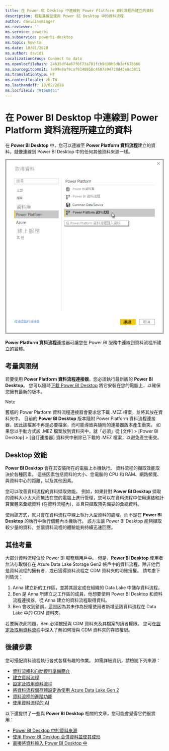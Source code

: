 ```yaml
---
title: 在 Power BI Desktop 中連線到 Power Platform 資料流程所建立的資料
description: 輕鬆連線並使用 Power BI Desktop 中的資料流程
author: davidiseminger
ms.reviewer: ''
ms.service: powerbi
ms.subservice: powerbi-desktop
ms.topic: how-to
ms.date: 10/01/2020
ms.author: davidi
LocalizationGroup: Connect to data
ms.openlocfilehash: 24635df4a07f0f73a701fcb9d30b5db3ef678666
ms.sourcegitcommit: 7e99e8af9caf9340958c4607a94728d43e8c3811
ms.translationtype: HT
ms.contentlocale: zh-TW
ms.lasthandoff: 10/02/2020
ms.locfileid: "91668451"
---
```

# <a name="connect-to-data-created-by-power-platform-dataflows-in-power-bi-desktop"></a>在 Power BI Desktop 中連線到 Power Platform 資料流程所建立的資料
在 **Power BI Desktop** 中，您可以連線至 **Power Platform 資料流程**建立的資料，就像連線到 Power BI Desktop 中的任何其他資料來源一樣。

![連線到資料流程](media/desktop-connect-dataflows/connect-dataflows_01.png)

**Power Platform 資料流程**連接器可讓您在 Power BI 服務中連線到資料流程所建立的實體。 

## <a name="considerations-and-limitations"></a>考量與限制

若要使用 **Power Platform 資料流程連接器**，您必須執行最新版的 **Power BI Desktop**。 您可以隨時[下載 Power BI Desktop](../fundamentals/desktop-get-the-desktop.md) 將它安裝在您的電腦上，以確保您擁有最新的版本。  

> [!NOTE]
> 舊版的 Power Platform 資料流程連接器會要求您下載 .MEZ 檔案，並將其放在資料夾中。 目前的 **Power BI Desktop** 版本隨附 Power Platform 資料流程連接器，因此該檔案不再是必要檔案，而可能導致與隨附的連接器版本產生衝突。 如果您以手動方式該 .MEZ 檔案放到資料夾中，就「必須」從 [文件] > [Power BI Desktop] > [自訂連接器] 資料夾中刪除已下載的 .MEZ 檔案，以避免產生衝突。 

## <a name="desktop-performance"></a>Desktop 效能
**Power BI Desktop** 會在其安裝所在的電腦上本機執行。 資料流程的擷取效能取決於各種因素。 這些因素包括資料的大小、您電腦的 CPU 和 RAM、網路頻寬、與資料中心的距離，以及其他因素。

您可以改善資料流程的資料擷取效能。 例如，如果針對 **Power BI Desktop** 擷取的資料大小太大而無法在您的電腦上進行管理，您可以在資料流程中使用連結和計算實體來彙總資料 (在資料流程內)，並且只擷取預先備妥的彙總資料。 

使用該方式，就只會在資料流程中線上執行大型資料的處理，而不是在 **Power BI Desktop** 的執行中執行個體內本機執行。 該方法讓 Power BI Desktop 能夠擷取較少量的資料，並讓資料流程的體驗能夠持續迅速回應。

## <a name="additional-considerations"></a>其他考量

大部分資料流程位於 Power BI 服務租用戶中。 但是，**Power BI Desktop** 使用者無法存取儲存在 Azure Data Lake Storage Gen2 帳戶中的資料流程，除非他們是資料流程的擁有者，或已獲得資料流程之 CDM 資料夾的明確授權。 請考慮下列情況：

1.  Anna 建立新的工作區，並將其設定成在組織的 Data Lake 中儲存資料流程。
2.  Ben 是 Anna 所建立之工作區的成員，他想要使用 Power BI Desktop 和資料流程連接器，從 Anna 建立的資料流程取得資料。
3.  Ben 會收到錯誤，這是因為其未作為授權使用者新增至該資料流程在 Data Lake 中的 CDM 資料夾。

若要解決此問題，Ben 必須被授與 CDM 資料夾及其檔案的讀者權限。 您可在[設定及取用資料流程](dataflows/dataflows-configure-consume.md)中深入了解如何授與 CDM 資料夾的存取權限。




## <a name="next-steps"></a>後續步驟
您可搭配資料流程執行各式各樣有趣的作業。 如需詳細資訊，請檢閱下列來源：

* [資料流程和自助資料準備簡介](dataflows/dataflows-introduction-self-service.md)
* [建立資料流程](dataflows/dataflows-create.md)
* [設定及取用資料流程](dataflows/dataflows-configure-consume.md)
* [將資料流程儲存體設定為使用 Azure Data Lake Gen 2](dataflows/dataflows-azure-data-lake-storage-integration.md)
* [資料流程的進階功能](dataflows/dataflows-premium-features.md)
* [使用資料流程的 AI](dataflows/dataflows-machine-learning-integration.md)


以下還提供了一些與 **Power BI Desktop** 相關的文章，您可能會覺得它們很實用：

* [Power BI Desktop 中的資料來源](../connect-data/desktop-data-sources.md)
* [使用 Power BI Desktop 合併資料並使其成形](../connect-data/desktop-shape-and-combine-data.md)
* [直接將資料輸入 Power BI Desktop 中](../connect-data/desktop-enter-data-directly-into-desktop.md)